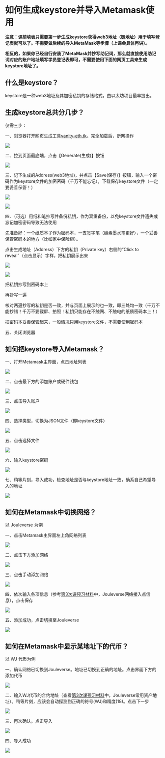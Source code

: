 # 如何生成keystore并导入Metamask使用

<b>注意：课前填表只需要第一步生成keystore获得web3地址（链地址）用于填写登记表就可以了。不需要做后续的导入MetaMask等步骤（上课会具体再讲）。</b>

<b>相反的，如果你已经自行安装了MetaMask并抄写助记词，那么就直接使用助记词对应的账户地址填写学员登记表即可，不需要使用下面的网页工具来生成keystore地址了。</b>

## 什么是keystore？

keystore是一种web3地址及其加密私钥的存储格式，由以太坊项目最早提出。

## 生成keystore总共分几步？

仅需三步：

一、浏览器打开网页生成工具[vanity-eth.tk](https://vanity-eth.tk/)。完全加载后，断网操作

![](images/gen-01.png)

二、拉到页面最底端，点击【Generate(生成)】按钮

![](images/gen-02.png)

三、记下生成的Address(web3地址)，并点击【Save(保存)】按钮，输入一个密码作为keystore文件的加密密码（千万不能忘记），下载保存keystore文件（一定要妥善保管！）

![](images/gen-03.png)

![](images/gen-04.png)

四、（可选）用纸和笔抄写并备份私钥，作为双重备份，以免keystore文件遗失或忘记加密密码导致无法使用

先准备好：一个纸质本子作为密码本，一支签字笔（碳素墨水笔更好），一个妥善保管密码本的地方（比如家中保险柜）。

点击生成地址（Address）下方的私钥（Private key）右侧的“Click to reveal”（点击显示）字样，把私钥展示出来

![](images/gen-05.png)

![](images/gen-06.png)

把私钥抄写到密码本上

再抄写一遍

核对两遍抄写的私钥是否一致，并与页面上展示的也一致，即三处均一致（千万不能抄错！千万不要截屏、拍照！私钥只能存在不触网、不触电的纸质密码本上！）

把密码本妥善保管起来，一般情况只用keystore文件，不需要使用密码本

五、关闭浏览器

## 如何把keystore导入Metamask？

一、打开Metamask主界面，点击地址列表

![](images/import-01.png)

二、点击最下方的添加账户或硬件钱包

![](images/import-02.png)

三、点击导入账户

![](images/import-03.png)

四、选择类型，切换为JSON文件（即keystore文件）

![](images/import-04.png)

五、点击选择文件

![](images/import-05.png)

六、输入keystore密码

![](images/import-06.png)

七、稍等片刻，导入成功，检查地址是否与keystore地址一致，确系自己希望导入的地址

![](images/import-07.png)

## 如何在Metamask中切换网络？

以 Jouleverse 为例

一、点击Metamask主界面左上角网络列表

![](images/addnet-01.png)

二、点击下方添加网络

![](images/addnet-02.png)

三、点击手动添加网络

![](images/addnet-03.png)

四、依次输入各项信息（参考[第3次课预习材料](../course3/course3-prep.md)中，Jouleverse网络接入点信息），点击保存

![](images/addnet-04.png)

五、添加成功，点击切换至Jouleverse

![](images/addnet-05.png)

## 如何在Metamask中显示某地址下的代币？

以 WJ 代币为例

一、确认网络已切换到Jouleverse。地址已切换到正确的地址。点击界面下方的添加代币

![](images/addwj-01.png)

二、输入WJ代币的合约地址（查看[第3次课预习材料](../course3/course3-prep.md)中，Jouleverse常用资产地址）。稍等片刻，应该会自动探测到正确的符号(WJ)和精度(18)。点击下一步

![](images/addwj-02.png)

三、再次确认。点击导入

![](images/addwj-03.png)

四、导入成功

![](images/addwj-04.png)

